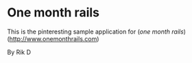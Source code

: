 # One month rails

This is the pinteresting sample application for (*one month rails*) (http://www.onemonthrails.com)

By Rik D